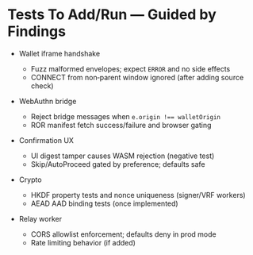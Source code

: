 # Tests To Add/Run — Guided by Findings

- Wallet iframe handshake
  - Fuzz malformed envelopes; expect `ERROR` and no side effects
  - CONNECT from non‑parent window ignored (after adding source check)

- WebAuthn bridge
  - Reject bridge messages when `e.origin !== walletOrigin`
  - ROR manifest fetch success/failure and browser gating

- Confirmation UX
  - UI digest tamper causes WASM rejection (negative test)
  - Skip/AutoProceed gated by preference; defaults safe

- Crypto
  - HKDF property tests and nonce uniqueness (signer/VRF workers)
  - AEAD AAD binding tests (once implemented)

- Relay worker
  - CORS allowlist enforcement; defaults deny in prod mode
  - Rate limiting behavior (if added)
